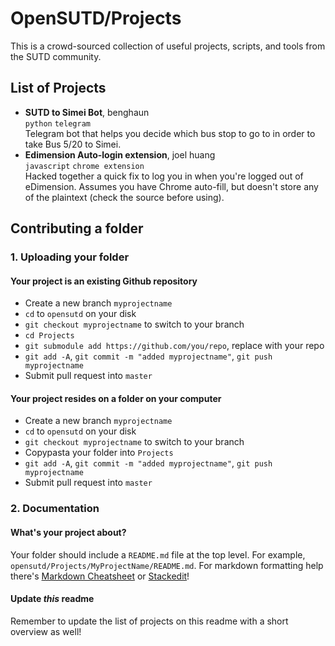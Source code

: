 # OpenSUTD/Projects
This is a crowd-sourced collection of useful projects, scripts, and tools from the SUTD community.
## List of Projects
* **SUTD to Simei Bot**, benghaun  
`python` `telegram`  
Telegram bot that helps you decide which bus stop to go to in order to take Bus 5/20 to Simei.
* **Edimension Auto-login extension**, joel huang  
`javascript` `chrome extension`  
Hacked together a quick fix to log you in when you're logged out of eDimension. Assumes you have Chrome auto-fill, but doesn't store any of the plaintext (check the source before using).

## Contributing a folder
### 1. Uploading your folder
#### Your project is an existing Github repository
* Create a new branch `myprojectname`
* `cd` to `opensutd` on your disk
* `git checkout myprojectname` to switch to your branch
* `cd Projects`
* `git submodule add https://github.com/you/repo`, replace with your repo
* `git add -A`, `git commit -m "added myprojectname"`, `git push myprojectname`
* Submit pull request into `master`

#### Your project resides on a folder on your computer
* Create a new branch `myprojectname`
* `cd` to `opensutd` on your disk
* `git checkout myprojectname` to switch to your branch
* Copypasta your folder into `Projects`
* `git add -A`, `git commit -m "added myprojectname"`, `git push myprojectname`
* Submit pull request into `master`
### 2. Documentation
#### What's your project about?
Your folder should include a `README.md` file at the top level. For example, `opensutd/Projects/MyProjectName/README.md`. For markdown formatting help there's [Markdown Cheatsheet](https://github.com/adam-p/markdown-here/wiki/Markdown-Cheatsheet) or [Stackedit](https://stackedit.io/app)!
#### Update *this* readme
Remember to update the list of projects on this readme with a short overview as well!


